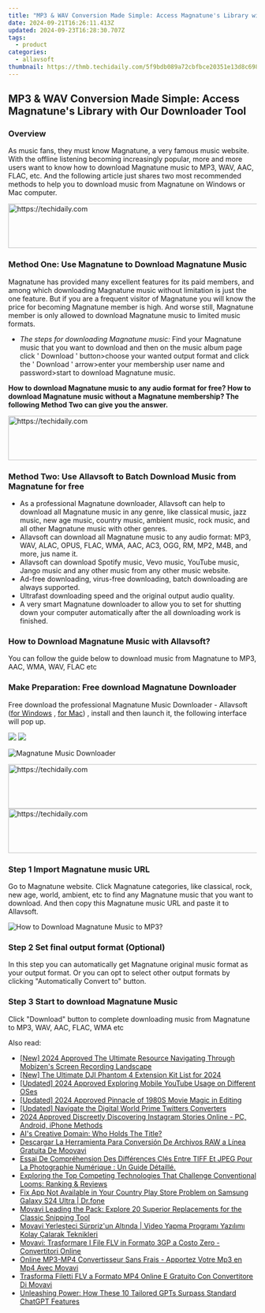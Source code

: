 ```yaml
---
title: "MP3 & WAV Conversion Made Simple: Access Magnatune's Library with Our Downloader Tool"
date: 2024-09-21T16:26:11.413Z
updated: 2024-09-23T16:28:30.707Z
tags:
  - product
categories:
  - allavsoft
thumbnail: https://thmb.techidaily.com/5f9bdb089a72cbfbce20351e13d8c69867a47335c73b8710c5509727c5e15028.jpg
---
```


## MP3 & WAV Conversion Made Simple: Access Magnatune's Library with Our Downloader Tool

### Overview

As music fans, they must know Magnatune, a very famous music website. With the offline listening becoming increasingly popular, more and more users want to know how to download Magnatune music to MP3, WAV, AAC, FLAC, etc. And the following article just shares two most recommended methods to help you to download music from Magnatune on Windows or Mac computer.

<!-- affiliate ads begin -->
<a href="https://appsumo.8odi.net/c/5597632/2151854/7443" target="_top" id="2151854">
  <img src="//a.impactradius-go.com/display-ad/7443-2151854" border="0" alt="https://techidaily.com" width="600" height="90"/>
</a>
<img height="0" width="0" src="https://appsumo.8odi.net/i/5597632/2151854/7443" style="position:absolute;visibility:hidden;" border="0" />
<!-- affiliate ads end -->

### Method One: Use Magnatune to Download Magnatune Music

Magnatune has provided many excellent features for its paid members, and among which downloading Magnatune music without limitation is just the one feature. But if you are a frequent visitor of Magnatune you will know the price for becoming Magnatune member is high. And worse still, Magnatune member is only allowed to download Magnatune music to limited music formats.

* _The steps for downloading Magnatune music:_ Find your Magnatune music that you want to download and then on the music album page click ' Download ' button>choose your wanted output format and click the ' Download ' arrow>enter your membership user name and password>start to download Magnatune music.

**How to download Magnatune music to any audio format for free? How to download Magnatune music without a Magnatune membership? The following Method Two can give you the answer.**

<!-- affiliate ads begin -->
<a href="https://appsumo.8odi.net/c/5597632/2151871/7443" target="_top" id="2151871">
  <img src="//a.impactradius-go.com/display-ad/7443-2151871" border="0" alt="https://techidaily.com" width="600" height="90"/>
</a>
<img height="0" width="0" src="https://appsumo.8odi.net/i/5597632/2151871/7443" style="position:absolute;visibility:hidden;" border="0" />
<!-- affiliate ads end -->

### Method Two: Use Allavsoft to Batch Download Music from Magnatune for free

* As a professional Magnatune downloader, Allavsoft can help to download all Magnatune music in any genre, like classical music, jazz music, new age music, country music, ambient music, rock music, and all other Magnatune music with other genres.
* Allavsoft can download all Magnatune music to any audio format: MP3, WAV, ALAC, OPUS, FLAC, WMA, AAC, AC3, OGG, RM, MP2, M4B, and more, jus name it.
* Allavsoft can download Spotify music, Vevo music, YouTube music, Jango music and any other music from any other music website.
* Ad-free downloading, virus-free downloading, batch downloading are always supported.
* Ultrafast downloading speed and the original output audio quality.
* A very smart Magnatune downloader to allow you to set for shutting down your computer automatically after the all downloading work is finished.

### How to Download Magnatune Music with Allavsoft?

You can follow the guide below to download music from Magnatune to MP3, AAC, WMA, WAV, FLAC etc

### Make Preparation: Free download Magnatune Downloader

Free download the professional Magnatune Music Downloader - Allavsoft ([for Windows](https://tools.techidaily.com/allavsoft/products/) , [for Mac](https://tools.techidaily.com/allavsoft/products/)) , install and then launch it, the following interface will pop up.

[![](https://www.allavsoft.com/how-to/../images/how-to/free-download-win.jpg)](https://tools.techidaily.com/allavsoft/products/) [![](https://www.allavsoft.com/how-to/../images/how-to/free-download-mac.jpg)](https://tools.techidaily.com/allavsoft/products/)

![Magnatune Music Downloader](https://www.allavsoft.com/how-to/../images/allavsoft/screen-shot-600.jpg)

<!-- affiliate ads begin -->
<a href="https://appsumo.8odi.net/c/5597632/2118312/7443" target="_top" id="2118312">
  <img src="//a.impactradius-go.com/display-ad/7443-2118312" border="0" alt="https://techidaily.com" width="728" height="90"/>
</a>
<img height="0" width="0" src="https://appsumo.8odi.net/i/5597632/2118312/7443" style="position:absolute;visibility:hidden;" border="0" />
<!-- affiliate ads end -->

<!-- affiliate ads begin -->
<a href="https://arkmc.pxf.io/c/5597632/352557/5172" target="_top" id="352557">
  <img src="//a.impactradius-go.com/display-ad/5172-352557" border="0" alt="https://techidaily.com" width="720" height="90"/>
</a>
<img height="0" width="0" src="https://arkmc.pxf.io/i/5597632/352557/5172" style="position:absolute;visibility:hidden;" border="0" />
<!-- affiliate ads end -->

### Step 1 Import Magnatune music URL

Go to Magnatune website. Click Magnatune categories, like classical, rock, new age, world, ambient, etc to find any Magnatune music that you want to download. And then copy this Magnatune music URL and paste it to Allavsoft.

![How to Download Magnatune Music to MP3?](https://www.allavsoft.com/how-to/../images/how-to/download-rtmp-video/download-rtmp-video.jpg)

### Step 2 Set final output format (Optional)

In this step you can automatically get Magnatune original music format as your output format. Or you can opt to select other output formats by clicking "Automatically Convert to" button.

### Step 3 Start to download Magnatune Music

Click "Download" button to complete downloading music from Magnatune to MP3, WAV, AAC, FLAC, WMA etc

<ins class="adsbygoogle"
     style="display:block"
     data-ad-format="autorelaxed"
     data-ad-client="ca-pub-7571918770474297"
     data-ad-slot="1223367746"></ins>

<ins class="adsbygoogle"
     style="display:block"
     data-ad-client="ca-pub-7571918770474297"
     data-ad-slot="8358498916"
     data-ad-format="auto"
     data-full-width-responsive="true"></ins>

<span class="atpl-alsoreadstyle">Also read:</span>
<div><ul>
<li><a href="https://digital-screen-recording.techidaily.com/new-2024-approved-the-ultimate-resource-navigating-through-mobizens-screen-recording-landscape/"><u>[New] 2024 Approved The Ultimate Resource Navigating Through Mobizen's Screen Recording Landscape</u></a></li>
<li><a href="https://article-tips.techidaily.com/new-the-ultimate-dji-phantom-4-extension-kit-list-for-2024/"><u>[New] The Ultimate DJI Phantom 4 Extension Kit List for 2024</u></a></li>
<li><a href="https://facebook-video-share.techidaily.com/updated-2024-approved-exploring-mobile-youtube-usage-on-different-oses/"><u>[Updated] 2024 Approved Exploring Mobile YouTube Usage on Different OSes</u></a></li>
<li><a href="https://article-posts.techidaily.com/updated-2024-approved-pinnacle-of-1980s-movie-magic-in-editing/"><u>[Updated] 2024 Approved Pinnacle of 1980S Movie Magic in Editing</u></a></li>
<li><a href="https://some-guidance.techidaily.com/updated-navigate-the-digital-world-prime-twitters-converters/"><u>[Updated] Navigate the Digital World Prime Twitters Converters</u></a></li>
<li><a href="https://instagram-video-files.techidaily.com/2024-approved-discreetly-discovering-instagram-stories-online-pc-android-iphone-methods/"><u>2024 Approved Discreetly Discovering Instagram Stories Online - PC, Android, iPhone Methods</u></a></li>
<li><a href="https://tech-savvy.techidaily.com/ais-creative-domain-who-holds-the-title/"><u>AI's Creative Domain: Who Holds The Title?</u></a></li>
<li><a href="https://win-info.techidaily.com/descargar-la-herramienta-para-conversion-de-archivos-raw-a-linea-gratuita-de-moovavi/"><u>Descargar La Herramienta Para Conversión De Archivos RAW a Línea Gratuita De Moovavi</u></a></li>
<li><a href="https://win-info.techidaily.com/essai-de-comprehension-des-differences-cles-entre-tiff-et-jpeg-pour-la-photographie-numerique-un-guide-detaille/"><u>Essai De Compréhension Des Différences Clés Entre TIFF Et JPEG Pour La Photographie Numérique : Un Guide Détaillé.</u></a></li>
<li><a href="https://win-info.techidaily.com/exploring-the-top-competing-technologies-that-challenge-conventional-looms-ranking-and-reviews/"><u>Exploring the Top Competing Technologies That Challenge Conventional Looms: Ranking & Reviews</u></a></li>
<li><a href="https://howto.techidaily.com/fix-app-not-available-in-your-country-play-store-problem-on-samsung-galaxy-s24-ultra-drfone-by-drfone-fix-android-problems-fix-android-problems/"><u>Fix App Not Available in Your Country Play Store Problem on Samsung Galaxy S24 Ultra | Dr.fone</u></a></li>
<li><a href="https://win-info.techidaily.com/movavi-leading-the-pack-explore-20-superior-replacements-for-the-classic-snipping-tool/"><u>Movavi Leading the Pack: Explore 20 Superior Replacements for the Classic Snipping Tool</u></a></li>
<li><a href="https://win-info.techidaily.com/movavi-yerlesteci-surprizun-altinda-video-yapma-programi-yazilimi-kolay-calarak-teknikleri/"><u>Movavi Yerleşteci Sürpriz'un Altında | Video Yapma Programı Yazılımı Kolay Çalarak Teknikleri</u></a></li>
<li><a href="https://win-info.techidaily.com/movavi-trasformare-i-file-flv-in-formato-3gp-a-costo-zero-convertitori-online/"><u>Movavi: Trasformare I File FLV in Formato 3GP a Costo Zero - Convertitori Online</u></a></li>
<li><a href="https://win-info.techidaily.com/online-mp3-mp4-convertisseur-sans-frais-apportez-votre-mp3-en-mp4-avec-movavi/"><u>Online MP3-MP4 Convertisseur Sans Frais - Apportez Votre Mp3 en Mp4 Avec Movavi</u></a></li>
<li><a href="https://win-info.techidaily.com/trasforma-filetti-flv-a-formato-mp4-online-e-gratuito-con-convertitore-di-movavi/"><u>Trasforma Filetti FLV a Formato MP4 Online E Gratuito Con Convertitore Di Movavi</u></a></li>
<li><a href="https://tech-revival.techidaily.com/unleashing-power-how-these-10-tailored-gpts-surpass-standard-chatgpt-features/"><u>Unleashing Power: How These 10 Tailored GPTs Surpass Standard ChatGPT Features</u></a></li>
</ul></div>

